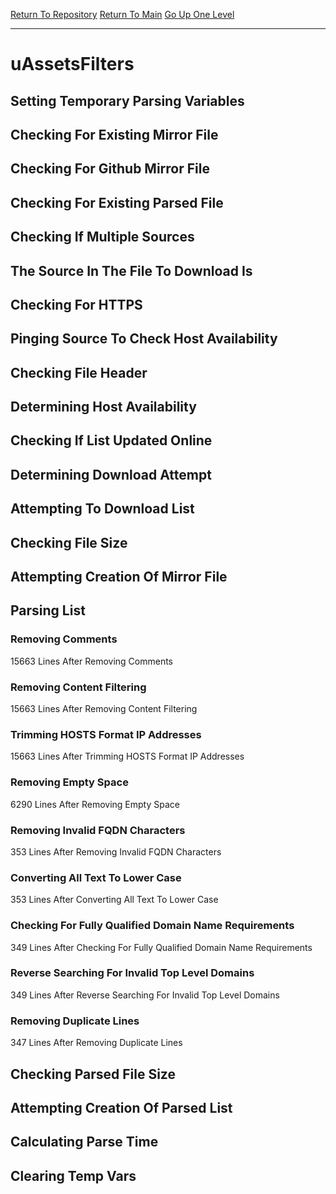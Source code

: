 [Return To Repository](https://github.com/deathbybandaid/piholeparser/)
[Return To Main](https://github.com/deathbybandaid/piholeparser/blob/master/RecentRunLogs/Mainlog.md)
[Go Up One Level](https://github.com/deathbybandaid/piholeparser/blob/master/RecentRunLogs/TopLevelScripts/30-Processing-External-Blacklists.md)
____________________________________
# uAssetsFilters
## Setting Temporary Parsing Variables
## Checking For Existing Mirror File
## Checking For Github Mirror File
## Checking For Existing Parsed File
## Checking If Multiple Sources
## The Source In The File To Download Is
## Checking For HTTPS
## Pinging Source To Check Host Availability
## Checking File Header
## Determining Host Availability
## Checking If List Updated Online
## Determining Download Attempt
## Attempting To Download List
## Checking File Size
## Attempting Creation Of Mirror File
## Parsing List
### Removing Comments
15663 Lines After Removing Comments
### Removing Content Filtering
15663 Lines After Removing Content Filtering
### Trimming HOSTS Format IP Addresses
15663 Lines After Trimming HOSTS Format IP Addresses
### Removing Empty Space
6290 Lines After Removing Empty Space
### Removing Invalid FQDN Characters
353 Lines After Removing Invalid FQDN Characters
### Converting All Text To Lower Case
353 Lines After Converting All Text To Lower Case
### Checking For Fully Qualified Domain Name Requirements
349 Lines After Checking For Fully Qualified Domain Name Requirements
### Reverse Searching For Invalid Top Level Domains
349 Lines After Reverse Searching For Invalid Top Level Domains
### Removing Duplicate Lines
347 Lines After Removing Duplicate Lines
## Checking Parsed File Size
## Attempting Creation Of Parsed List
## Calculating Parse Time
## Clearing Temp Vars
